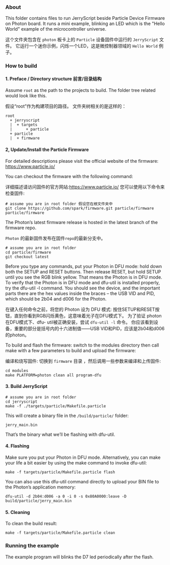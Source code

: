### About

This folder contains files to run JerryScript beside Particle Device Firmware on Photon board.
It  runs a mini example, blinking an LED which is the "Hello World" example of the microcontroller universe.

这个文件夹包含在 `photon` 板卡上的 `Particle` 设备固件中运行的 `JerryScript` 文件。
它运行一个迷你示例，闪烁一个LED，这是微控制器领域的 `Hello World` 例子。

### How to build

#### 1. Preface / Directory structure 前言/目录结构

Assume `root` as the path to the projects to build.
The folder tree related would look like this.

假设“root”作为构建项目的路径。
文件夹树相关的是这样的：

```
root
  + jerryscript
  |  + targets
  |      + particle
  + particle
  |  + firmware
```


#### 2, Update/Install the Particle Firmware

For detailed descriptions please visit the official website of the firmware: https://www.particle.io/

You can checkout the firmware with the following command:

详细描述请访问固件的官方网站:https://www.particle.io/
您可以使用以下命令来检查固件:

```
# assume you are in root folder 假设您在根文件夹中
git clone https://github.com/spark/firmware.git particle/firmware particle/firmware
````

The Photon’s latest firmware release is hosted in the latest branch of the firmware repo.  

`Photon` 的最新固件发布在固件`repo`的最新分支中。

```
# assume you are in root folder
cd particle/firmware
git checkout latest
```

Before you type any commands, put your Photon in DFU mode: hold down both the SETUP and RESET buttons. Then release RESET, but hold SETUP until you see the RGB blink yellow. That means the Photon is in DFU mode. To verify that the Photon is in DFU mode and dfu-util is installed properly, try the dfu-util -l command. You should see the device, and the important parts there are the hex values inside the braces – the USB VID and PID, which should be 2b04 and d006 for the Photon.

在键入任何命令之前，将您的 Photon 设为 DFU 模式: 按住SETUP和RESET按钮，直到你看到RGB闪烁黄色，这意味着光子在DFU模式下。
为了验证 photon 在DFU模式下、dfu- util被正确安装，尝试 ` dfu-util -l ` 命令。
你应该看到设备，重要的部分是括号内的十六进制值——USB VID和PID，应该是2b04和d006的photon。

To build and flash the firmware: switch to the modules directory then call make with a few parameters to build and upload the firmware:

编译和烧写固件: 切换到 `firmware` 目录 ，然后调用一些参数来编译和上传固件:

```
cd modules
make PLATFORM=photon clean all program-dfu
```

#### 3. Build JerryScript

```
# assume you are in root folder
cd jerryscript
make -f ./targets/particle/Makefile.particle
```

This will create a binary file in the `/build/particle/` folder:
```
jerry_main.bin
```

That’s the binary what we’ll be flashing with dfu-util.


#### 4. Flashing

Make sure you put your Photon in DFU mode.
Alternatively, you can make your life a bit easier by using the make command to invoke dfu-util:

```
make -f targets/particle/Makefile.particle flash
```

You can also use this dfu-util command directly to upload your BIN file to the Photon’s application memory:

```
dfu-util -d 2b04:d006 -a 0 -i 0 -s 0x80A0000:leave -D build/particle/jerry_main.bin
```

#### 5. Cleaning

To clean the build result:
```
make -f targets/particle/Makefile.particle clean
```

### Running the example

The example program will blinks the D7 led periodically after the flash.
